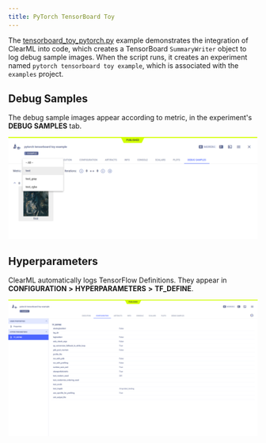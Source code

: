 ```yaml
---
title: PyTorch TensorBoard Toy
---
```


The [tensorboard_toy_pytorch.py](https://github.com/allegroai/clearml/blob/master/examples/frameworks/pytorch/tensorboard_toy_pytorch.py) 
example demonstrates the integration of ClearML into code, which creates a TensorBoard `SummaryWriter` object to log 
debug sample images. When the script runs, it creates an experiment named `pytorch tensorboard toy example`, which is 
associated with the `examples` project.

## Debug Samples

The debug sample images appear according to metric, in the experiment's **DEBUG SAMPLES** tab.

![image](../../../img/examples_tensorboard_toy_pytorch_02.png)

## Hyperparameters

ClearML automatically logs TensorFlow Definitions. They appear in **CONFIGURATION** **>** **HYPERPARAMETERS** **>** **TF_DEFINE**.

![image](../../../img/examples_tensorboard_toy_pytorch_00.png)